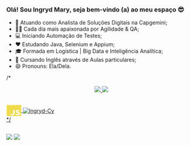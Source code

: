 ### Olá! Sou Ingryd Mary, seja bem-vindo (a) ao meu espaço 😎   

- 💼 Atuando como Analista de Soluções Digitais na Capgemini;
- 👩‍💻 Cada dia mais apaixonada por Agilidade & QA;
- 💻 Iniciando Automação de Testes;
- ❤️ Estudando Java, Selenium e Appium;
- 🎓 Formada em Logística | Big Data e Inteligência Analítica;
- 📖 Cursando Inglês através de Aulas particulares;
- 😄 Pronouns: Ela/Dela.

/*<div align="center">
  <a href="https://github.com/maryingryd">
  <img height="180em" src="https://github-readme-stats.vercel.app/api?username=maryingryd&show_icons=true&theme=radical&include_all_commits=true&count_private=true"/>
  <img height="180em" src="https://github-readme-stats.vercel.app/api/top-langs/?username=maryingryd&layout=compact&langs_count=7&theme=radical"/>
</div>
  
<div style="display: inline_block"><br>
  <img align="center" alt="Ingryd-Js" height="30" width="40" src="https://raw.githubusercontent.com/devicons/devicon/master/icons/javascript/javascript-plain.svg">
  <img align="center" alt="Ingryd-Cy" height="30" width="60" src="https://miro.medium.com/max/600/1*liFVAWAgD-TrAQjbxsVBcA.png">
</div>
 */
  
  ##
 
<div> 
  <a href = "mailto:ingrydmary28@hotmail.com"><img src="https://img.shields.io/badge/Microsoft_Outlook-0078D4?style=for-the-badge&logo=microsoft-outlook&logoColor=white" target="_blank"></a>
  <a href="https://www.linkedin.com/in/maryingryd" target="_blank"><img src="https://img.shields.io/badge/-LinkedIn-%230077B5?style=for-the-badge&logo=linkedin&logoColor=white" target="_blank"></a>     
</div>
 
  
  
